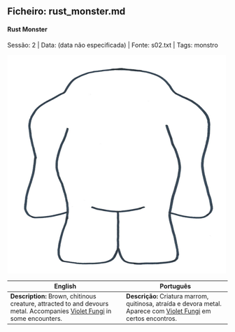 ## Ficheiro: rust_monster.md

#### Rust Monster

Sessão: 2 | Data: (data não especificada) | Fonte: s02.txt | Tags: monstro

![Rust Monster](../../../assets/monsters/monster_blank.png)

| English | Português |
|---------|-----------|
| **Description:** Brown, chitinous creature, attracted to and devours metal. Accompanies [Violet Fungi](violet_fungi.md) in some encounters. | **Descrição:** Criatura marrom, quitinosa, atraída e devora metal. Aparece com [Violet Fungi](violet_fungi.md) em certos encontros. |



















